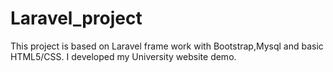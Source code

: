 # Laravel_project
This project is based on Laravel frame work with Bootstrap,Mysql and basic HTML5/CSS. I developed my University website demo.
